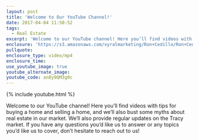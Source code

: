```yaml
---
layout: post
title: 'Welcome to Our YouTube Channel!'
date: 2017-04-04 11:50:52
tags:
  - Real Estate
excerpt: 'Welcome to our YouTube channel! Here you’ll find videos with tips for buying a home and selling a home, and we’ll also bust some myths about real estate in our market. We’ll also provide regular updates on the Tracy market.'
enclosure: 'https://s3.amazonaws.com/vyralmarketing/Ron+Cedillo/Ron+Cedillo+Youtube+Intro.mp4'
pullquote:
enclosure_type: video/mp4
enclosure_time:
use_youtube_image: true
youtube_alternate_image:
youtube_code: an8y9QM3g0c
---
```



{% include youtube.html %}

Welcome to our YouTube channel! Here you’ll find videos with tips for buying a home and selling a home, and we’ll also bust some myths about real estate in our market. We’ll also provide regular updates on the Tracy market. If you have any questions you’d like us to answer or any topics you’d like us to cover, don’t hesitate to reach out to us!